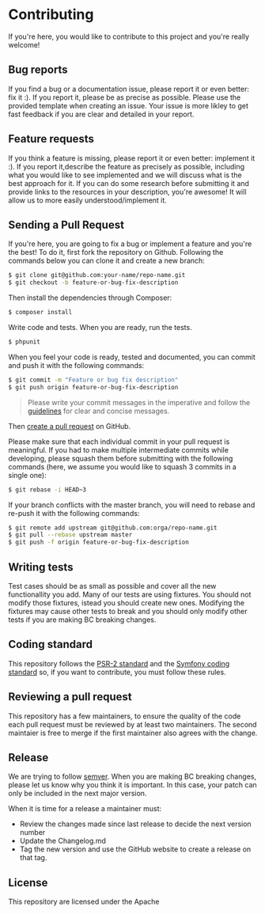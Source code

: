 Contributing
============

If you're here, you would like to contribute to this project and you're really welcome!

Bug reports
-----------

If you find a bug or a documentation issue, please report it or even better: fix it :). If you report it,
please be as precise as possible. Please use the provided template when creating an issue. Your issue is 
more likley to get fast feedback if you are clear and detailed in your report.

Feature requests
----------------

If you think a feature is missing, please report it or even better: implement it :). If you report it,describe the 
feature as precisely as possible, including what you would like to see implemented and we will discuss what is the 
best approach for it. If you can do some research before submitting it and provide links to the resources in your 
description, you're awesome! It will allow us to more easily understood/implement it.

Sending a Pull Request
----------------------

If you're here, you are going to fix a bug or implement a feature and you're the best!
To do it, first fork the repository on Github. Following the commands below you can clone it and create a new branch:

```bash
$ git clone git@github.com:your-name/repo-name.git
$ git checkout -b feature-or-bug-fix-description
```

Then install the dependencies through Composer:

```bash
$ composer install
```

Write code and tests. When you are ready, run the tests.

```bash
$ phpunit
```

When you feel your code is ready, tested and documented, you can commit and push it with the following commands:

```bash
$ git commit -m "Feature or bug fix description"
$ git push origin feature-or-bug-fix-description
```

> Please write your commit messages in the imperative and follow the 
[guidelines](http://tbaggery.com/2008/04/19/a-note-about-git-commit-messages.html) for clear and concise messages.

Then [create a pull request](https://help.github.com/articles/creating-a-pull-request/) on GitHub.

Please make sure that each individual commit in your pull request is meaningful.
If you had to make multiple intermediate commits while developing,
please squash them before submitting with the following commands
(here, we assume you would like to squash 3 commits in a single one):

```bash
$ git rebase -i HEAD~3
```

If your branch conflicts with the master branch, you will need to rebase and re-push it with the following commands:

```bash
$ git remote add upstream git@github.com:orga/repo-name.git
$ git pull --rebase upstream master
$ git push -f origin feature-or-bug-fix-description
```

Writing tests
-------------

Test cases should be as small as possible and cover all the new functionallity you add. Many of our tests are using fixtures. You 
should not modify those fixtures, istead you should create new ones. Modifying the fixtures may cause other tests to break and you should only modify other tests if you are making BC breaking changes. 

Coding standard
---------------

This repository follows the [PSR-2 standard](http://www.php-fig.org/psr/psr-2) and 
the [Symfony coding standard](http://symfony.com/doc/current/contributing/code/standards.html) so, if you want to contribute,
you must follow these rules.

Reviewing a pull request
------------------------

This repository has a few maintainers, to ensure the quality of the code each pull request must be reviewed by at least two 
maintainers. The second maintaier is free to merge if the first maintainer also agrees with the change. 


Release
--------

We are trying to follow [semver](http://semver.org). When you are making BC breaking changes,
please let us know why you think it is important.
In this case, your patch can only be included in the next major version.

When it is time for a release a maintainer must: 
* Review the changes made since last release to decide the next version number
* Update the Changelog.md
* Tag the new version and use the GitHub website to create a release on that tag. 

License
-------

This repository are licensed under the Apache

